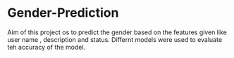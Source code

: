 # Gender-Prediction
Aim of this project os to predict the gender based on the features given like user name , description and status. Differnt models were used to evaluate teh accuracy of the model.
